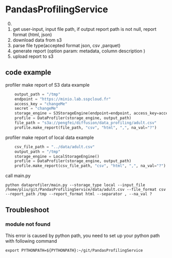 # PandasProfilingService
0. 
1. get user-input, input file path, if output report path is not null, report format (html, json)
2. download data from s3
3. parse file type(accepted format json, csv ,parquet)
4. generate report (option param: metadata, column description )
5. upload report to s3

## code example
profiler make report of S3 data example

```python
    output_path = "/tmp"
    endpoint = "https://minio.lab.sspcloud.fr"
    access_key = "changeMe"
    secret = "changeMe"
    storage_engine = S3StorageEngine(endpoint=endpoint, access_key=access_key, secret_key=secret, session_token=None)
    profile = DataProfiler(storage_engine, output_path)
    file_path = "s3a://pengfei/diffusion/data_profiling/adult.csv"
    profile.make_report(file_path, "csv", "html", ",", na_val="?")
```

profiler make report of local data example

```python
    csv_file_path = "../data/adult.csv"
    output_path = "/tmp"
    storage_engine = LocalStorageEngine()
    profile = DataProfiler(storage_engine, output_path)
    profile.make_report(csv_file_path, "csv", "html", ",", na_val="?")
```

call main.py
```shell
python dataprofiler/main.py --storage_type local --input_file /home/pliu/git/PandasProfilingService/data/adult.csv --file_format csv --report_path /tmp --report_format html --separator , --na_val ?
```


## Troubleshoot

### module not found

This error is caused by python path, you need to set up your python path with following command

```shell
export PYTHONPATH=${PYTHONPATH}:~/git/PandasProfilingService
```

